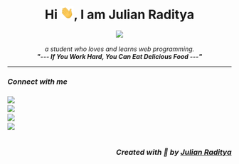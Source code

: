 <h1 align="center">Hi <img src="https://raw.githubusercontent.com/ABSphreak/ABSphreak/master/gifs/Hi.gif" width="30px">, I am Julian Raditya</h1>
<p align="center">
  <a href="https://github.com/inijulian/readme-typing-svg"><img src="https://readme-typing-svg.herokuapp.com/?lines=Junior+Web+Developer&center=true&width=500&height=50"></a>
</p>

<p align="center">
  <em>
        a student who loves and learns web programming.
  <br>
  <b><i>"--- If You Work Hard, You Can Eat Delicious Food ---"</i></b>
</p>

---

<h3> Connect with me <h3>

<div>
  <div id="gmail">
    <a href="https://www.instagram.com/julianradityaa">
      <img src="https://img.shields.io/badge/Instagram-julianradityaa-E4405F?style=for-the-badge&logo=instagram&logoColor=white">
    </a>
  </div>

  <div id="gmail">
    <a href="mailto:akunjulian22@gmail.com">
      <img src="https://img.shields.io/badge/Gmail-akunnyajulian22@gmail.com-D14836?style=for-the-badge&logo=gmail&logoColor=white">
    </a>
  </div>  
  
  <div id="linkedin">
    <a href="https://www.linkedin.com/in/julian-raditya/">
      <img src="https://img.shields.io/badge/LinkedIn-Muhammad%20Julian%20Raditya%20Putra%20Ali-0077B5?style=for-the-badge&logo=linkedin&logoColor=white">
    </a>
    </div>

  <div id="website">
    <a href="https://julianraditya.me">
      <img src="https://img.shields.io/badge/website-julianraditya.me-000000?style=for-the-badge&logo=About.me&logoColor=white">
    </a>
  </div>
</div>
  <br>

<p align="right" > Created with 🖤 by <a href="https://github.com/inijulian">Julian Raditya</a></p>